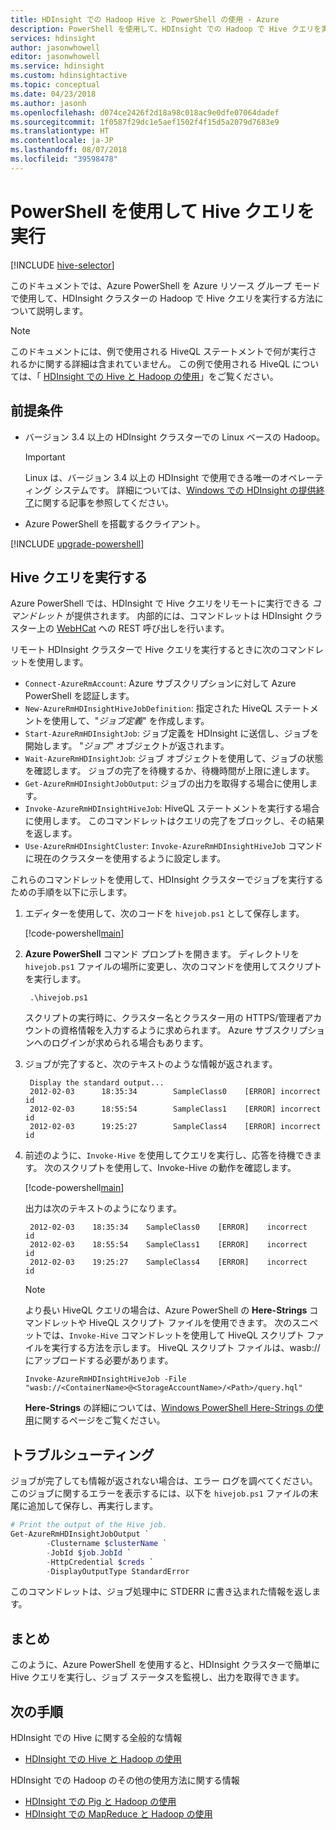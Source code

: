 ```yaml
---
title: HDInsight での Hadoop Hive と PowerShell の使用 - Azure
description: PowerShell を使用して、HDInsight での Hadoop で Hive クエリを実行します。
services: hdinsight
author: jasonwhowell
editor: jasonwhowell
ms.service: hdinsight
ms.custom: hdinsightactive
ms.topic: conceptual
ms.date: 04/23/2018
ms.author: jasonh
ms.openlocfilehash: d074ce2426f2d18a98c018ac9e0dfe07064dadef
ms.sourcegitcommit: 1f0587f29dc1e5aef1502f4f15d5a2079d7683e9
ms.translationtype: HT
ms.contentlocale: ja-JP
ms.lasthandoff: 08/07/2018
ms.locfileid: "39598478"
---
```

# <a name="run-hive-queries-using-powershell"></a>PowerShell を使用して Hive クエリを実行
[!INCLUDE [hive-selector](../../../includes/hdinsight-selector-use-hive.md)]

このドキュメントでは、Azure PowerShell を Azure リソース グループ モードで使用して、HDInsight クラスターの Hadoop で Hive クエリを実行する方法について説明します。

> [!NOTE]
> このドキュメントには、例で使用される HiveQL ステートメントで何が実行されるかに関する詳細は含まれていません。 この例で使用される HiveQL については、「 [HDInsight での Hive と Hadoop の使用](hdinsight-use-hive.md)」をご覧ください。

## <a name="prerequisites"></a>前提条件

* バージョン 3.4 以上の HDInsight クラスターでの Linux ベースの Hadoop。

  > [!IMPORTANT]
  > Linux は、バージョン 3.4 以上の HDInsight で使用できる唯一のオペレーティング システムです。 詳細については、[Windows での HDInsight の提供終了](../hdinsight-component-versioning.md#hdinsight-windows-retirement)に関する記事を参照してください。

* Azure PowerShell を搭載するクライアント。

[!INCLUDE [upgrade-powershell](../../../includes/hdinsight-use-latest-powershell.md)]

## <a name="run-a-hive-query"></a>Hive クエリを実行する

Azure PowerShell では、HDInsight で Hive クエリをリモートに実行できる *コマンドレット* が提供されます。 内部的には、コマンドレットは HDInsight クラスター上の [WebHCat](https://cwiki.apache.org/confluence/display/Hive/WebHCat) への REST 呼び出しを行います。

リモート HDInsight クラスターで Hive クエリを実行するときに次のコマンドレットを使用します。

* `Connect-AzureRmAccount`: Azure サブスクリプションに対して Azure PowerShell を認証します。
* `New-AzureRmHDInsightHiveJobDefinition`: 指定された HiveQL ステートメントを使用して、"*ジョブ定義*" を作成します。
* `Start-AzureRmHDInsightJob`: ジョブ定義を HDInsight に送信し、ジョブを開始します。 "*ジョブ*" オブジェクトが返されます。
* `Wait-AzureRmHDInsightJob`: ジョブ オブジェクトを使用して、ジョブの状態を確認します。 ジョブの完了を待機するか、待機時間が上限に達します。
* `Get-AzureRmHDInsightJobOutput`: ジョブの出力を取得する場合に使用します。
* `Invoke-AzureRmHDInsightHiveJob`: HiveQL ステートメントを実行する場合に使用します。 このコマンドレットはクエリの完了をブロックし、その結果を返します。
* `Use-AzureRmHDInsightCluster`: `Invoke-AzureRmHDInsightHiveJob` コマンドに現在のクラスターを使用するように設定します。

これらのコマンドレットを使用して、HDInsight クラスターでジョブを実行するための手順を以下に示します。

1. エディターを使用して、次のコードを `hivejob.ps1` として保存します。

    [!code-powershell[main](../../../powershell_scripts/hdinsight/use-hive/use-hive.ps1?range=5-42)]

2. **Azure PowerShell** コマンド プロンプトを開きます。 ディレクトリを `hivejob.ps1` ファイルの場所に変更し、次のコマンドを使用してスクリプトを実行します。

        .\hivejob.ps1

    スクリプトの実行時に、クラスター名とクラスター用の HTTPS/管理者アカウントの資格情報を入力するように求められます。 Azure サブスクリプションへのログインが求められる場合もあります。

3. ジョブが完了すると、次のテキストのような情報が返されます。

        Display the standard output...
        2012-02-03      18:35:34        SampleClass0    [ERROR] incorrect       id
        2012-02-03      18:55:54        SampleClass1    [ERROR] incorrect       id
        2012-02-03      19:25:27        SampleClass4    [ERROR] incorrect       id

4. 前述のように、`Invoke-Hive` を使用してクエリを実行し、応答を待機できます。 次のスクリプトを使用して、Invoke-Hive の動作を確認します。

    [!code-powershell[main](../../../powershell_scripts/hdinsight/use-hive/use-hive.ps1?range=50-71)]

    出力は次のテキストのようになります。

        2012-02-03    18:35:34    SampleClass0    [ERROR]    incorrect    id
        2012-02-03    18:55:54    SampleClass1    [ERROR]    incorrect    id
        2012-02-03    19:25:27    SampleClass4    [ERROR]    incorrect    id

   > [!NOTE]
   > より長い HiveQL クエリの場合は、Azure PowerShell の **Here-Strings** コマンドレットや HiveQL スクリプト ファイルを使用できます。 次のスニペットでは、`Invoke-Hive` コマンドレットを使用して HiveQL スクリプト ファイルを実行する方法を示します。 HiveQL スクリプト ファイルは、wasb:// にアップロードする必要があります。
   >
   > `Invoke-AzureRmHDInsightHiveJob -File "wasb://<ContainerName>@<StorageAccountName>/<Path>/query.hql"`
   >
   > **Here-Strings** の詳細については、<a href="http://technet.microsoft.com/library/ee692792.aspx" target="_blank">Windows PowerShell Here-Strings の使用</a>に関するページをご覧ください。

## <a name="troubleshooting"></a>トラブルシューティング

ジョブが完了しても情報が返されない場合は、エラー ログを調べてください。 このジョブに関するエラーを表示するには、以下を `hivejob.ps1` ファイルの末尾に追加して保存し、再実行します。

```powershell
# Print the output of the Hive job.
Get-AzureRmHDInsightJobOutput `
        -Clustername $clusterName `
        -JobId $job.JobId `
        -HttpCredential $creds `
        -DisplayOutputType StandardError
```

このコマンドレットは、ジョブ処理中に STDERR に書き込まれた情報を返します。

## <a name="summary"></a>まとめ

このように、Azure PowerShell を使用すると、HDInsight クラスターで簡単に Hive クエリを実行し、ジョブ ステータスを監視し、出力を取得できます。

## <a name="next-steps"></a>次の手順

HDInsight での Hive に関する全般的な情報

* [HDInsight での Hive と Hadoop の使用](hdinsight-use-hive.md)

HDInsight での Hadoop のその他の使用方法に関する情報

* [HDInsight での Pig と Hadoop の使用](hdinsight-use-pig.md)
* [HDInsight での MapReduce と Hadoop の使用](hdinsight-use-mapreduce.md)
